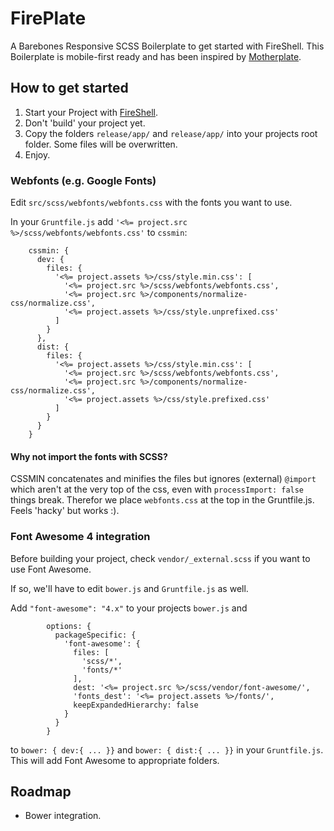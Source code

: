 # FirePlate
A Barebones Responsive SCSS Boilerplate to get started with FireShell.
This Boilerplate is mobile-first ready and has been inspired by [Motherplate](https://github.com/leemunroe/motherplate).

## How to get started
1. Start your Project with [FireShell](http://getfireshell.com).
2. Don't 'build' your project yet.
3. Copy the folders `release/app/` and `release/app/` into your projects root folder. Some files will be overwritten.
4. Enjoy.

### Webfonts (e.g. Google Fonts)
Edit `src/scss/webfonts/webfonts.css` with the fonts you want to use.

In your `Gruntfile.js` add `'<%= project.src %>/scss/webfonts/webfonts.css'` to `cssmin`:

```
    cssmin: {
      dev: {
        files: {
          '<%= project.assets %>/css/style.min.css': [
            '<%= project.src %>/scss/webfonts/webfonts.css',
            '<%= project.src %>/components/normalize-css/normalize.css',
            '<%= project.assets %>/css/style.unprefixed.css'
          ]
        }
      },
      dist: {
        files: {
          '<%= project.assets %>/css/style.min.css': [
            '<%= project.src %>/scss/webfonts/webfonts.css',
            '<%= project.src %>/components/normalize-css/normalize.css',
            '<%= project.assets %>/css/style.prefixed.css'
          ]
        }
      }
    }
```

#### Why not import the fonts with SCSS?
CSSMIN concatenates and minifies the files but ignores (external) `@import` which aren't at the very top of the css, even with `processImport: false` things break. Therefor we place `webfonts.css` at the top in the Gruntfile.js. Feels 'hacky' but works :).

### Font Awesome 4 integration
Before building your project, check `vendor/_external.scss` if you want to use Font Awesome.

If so, we'll have to edit `bower.js` and `Gruntfile.js` as well.

Add `"font-awesome": "4.x"` to your projects `bower.js` and

```
        options: {
          packageSpecific: {
            'font-awesome': {
              files: [
                'scss/*',
                'fonts/*'
              ],
              dest: '<%= project.src %>/scss/vendor/font-awesome/',
              'fonts_dest': '<%= project.assets %>/fonts/',
              keepExpandedHierarchy: false
            }
          }
        }
```
to `bower: { dev:{ ... }}` and `bower: { dist:{ ... }}` in your `Gruntfile.js`. This will add Font Awesome to appropriate folders.


## Roadmap
* Bower integration.
